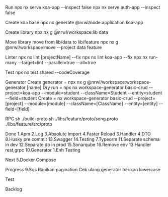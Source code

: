 Run
npx nx serve koa-app --inspect false
npx nx serve auth-app --inspect false

Create koa base
npx nx generate @nrwl/node:application koa-app

Create library
npx nx g @nrwl/workspace:lib data

Move library
move from lib/data to lib/feature
npx nx g @nrwl/workspace:move --project data feature

Linter
npx nx lint [projectName] --fix
npx nx lint koa-app --fix
npx nx run-many --target=lint --parallel=true --all=true

Test
npx nx test shared --codeCoverage

Generator
Create generator = npx nx g @nrwl/workspace:workspace-generator [name]
Dry run = npx nx workspace-generator basic-crud --project=koa-app --module=student --className=Student --entity=student --field=student
Create = nx workspace-generator basic-crud --project=[project] --module=[module] --className=[ClassName] --entity=[entity] --field=[field]

RPC
sh ./build-proto.sh ./libs/feature/proto/song.proto ./libs/feature/src/proto

Done
1.Apm
2.Log
3.Absolute Import
4.Faster Reload
3.Handler
4.DTO
8.Husky pre commit
13.Swagger
14.Testing
7.Typeorm
11.Separate schema in dev
12.Separate db in prod
15.Sonarqube
16.Remove env
13.Handler rest,grpc
10.Generator
1.Enh Testing

Next
5.Docker Compose

Progress
9.Sqs
Rapikan pagination
Cek ulang generator berikan lowercase

Test

Backlog
